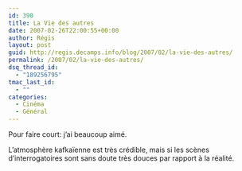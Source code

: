 ```yaml
---
id: 390
title: La Vie des autres
date: 2007-02-26T22:00:55+00:00
author: Régis
layout: post
guid: http://regis.decamps.info/blog/2007/02/la-vie-des-autres/
permalink: /2007/02/la-vie-des-autres/
dsq_thread_id:
  - "189256795"
tmac_last_id:
  - ""
categories:
  - Cinéma
  - Général
---
```

Pour faire court: j’ai beaucoup aimé.

L’atmosphère kafkaïenne est très crédible, mais si les scènes d’interrogatoires sont sans doute très douces par rapport à la réalité.
